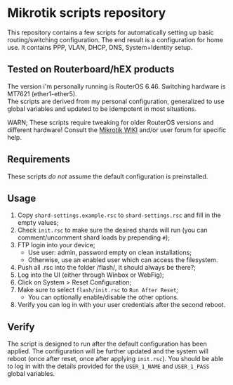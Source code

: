 # Mikrotik scripts repository

This repository contains a few scripts for automatically setting up basic routing/switching
configuration.
The end result is a configuration for home use. It contains PPP, VLAN, DHCP, DNS, System+Identity setup.

## Tested on Routerboard/hEX products

The version i'm personally running is RouterOS 6.46. Switching hardware is MT7621 (ether1-ether5).  
The scripts are derived from my personal configuration, generalized to use global variables and updated to be idempotent in most situations.

WARN; These scripts require tweaking for older RouterOS versions and different hardware! Consult the
[Mikrotik WIKI](https://www.mikrotik.com/documentation) and/or user forum for specific help.

## Requirements

These scripts _do not_ assume the default configuration is preinstalled.

## Usage

1. Copy `shard-settings.example.rsc` to `shard-settings.rsc` and fill in the empty values;
2. Check `init.rsc` to make sure the desired shards will run (you can comment/uncomment shard loads by prepending `#`);
3. FTP login into your device;
    * Use user: admin, password empty on clean installations;
    * Otherwise, use an enabled user which can access the filesystem.
4. Push all .rsc into the folder /flash/, it should always be there?;
5. Log into the UI (either through Winbox or WebFig);
6. Click on System > Reset Configuration;
7. Make sure to select `flash/init.rsc` to `Run After Reset`;
    * You can optionally enable/disable the other options.
8. Verify you can log in with your user credentials after the second reboot.

## Verify

The script is designed to run after the default configuration has been applied.
The configuration will be further updated and the system will reboot (once after reset, once after applying `init.rsc`).
You should be able to log in with the details provided for the `USER_1_NAME` and `USER_1_PASS` global variables.